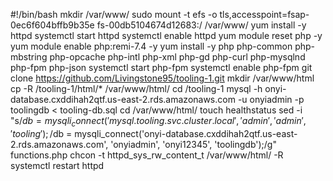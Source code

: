 #!/bin/bash
mkdir /var/www/
sudo mount -t efs -o tls,accesspoint=fsap-0ec6f604bffb9b35e fs-00db5104674d12683:/ /var/www/
yum install -y httpd 
systemctl start httpd
systemctl enable httpd
yum module reset php -y
yum module enable php:remi-7.4 -y
yum install -y php php-common php-mbstring php-opcache php-intl php-xml php-gd php-curl php-mysqlnd php-fpm php-json
systemctl start php-fpm
systemctl enable php-fpm
git clone https://github.com/Livingstone95/tooling-1.git
mkdir /var/www/html
cp -R /tooling-1/html/*  /var/www/html/
cd /tooling-1
mysql -h onyi-database.cxddihah2qtf.us-east-2.rds.amazonaws.com -u onyiadmin -p toolingdb < tooling-db.sql
cd /var/www/html/
touch healthstatus
sed -i "s/$db = mysqli_connect('mysql.tooling.svc.cluster.local', 'admin', 'admin', 'tooling');/$db = mysqli_connect('onyi-database.cxddihah2qtf.us-east-2.rds.amazonaws.com', 'onyiadmin', 'onyi12345', 'toolingdb');/g" functions.php
chcon -t httpd_sys_rw_content_t /var/www/html/ -R
systemctl restart httpd







